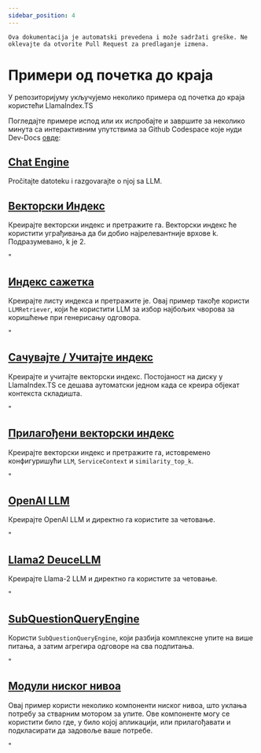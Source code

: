 ```yaml
---
sidebar_position: 4
---
```


`Ova dokumentacija je automatski prevedena i može sadržati greške. Ne oklevajte da otvorite Pull Request za predlaganje izmena.`

# Примери од почетка до краja

У репозиторијуму укључујемо неколико примера од почетка до краја користећи LlamaIndex.TS

Погледајте примере испод или их испробајте и завршите за неколико минута са интерактивним упутствима за Github Codespace које нуди Dev-Docs [овде](https://codespaces.new/team-dev-docs/lits-dev-docs-playground?devcontainer_path=.devcontainer%2Fjavascript_ltsquickstart%2Fdevcontainer.json):

## [Chat Engine](https://github.com/run-llama/LlamaIndexTS/blob/main/examples/chatEngine.ts)

Pročitajte datoteku i razgovarajte o njoj sa LLM.

## [Векторски Индекс](https://github.com/run-llama/LlamaIndexTS/blob/main/examples/vectorIndex.ts)

Креирајте векторски индекс и претражите га. Векторски индекс ће користити уграђивања да би добио најрелевантније врхове k. Подразумевано, k је 2.

"

## [Индекс сажетка](https://github.com/run-llama/LlamaIndexTS/blob/main/examples/summaryIndex.ts)

Креирајте листу индекса и претражите је. Овај пример такође користи `LLMRetriever`, који ће користити LLM за избор најбољих чворова за коришћење при генерисању одговора.

"

## [Сачувајте / Учитајте индекс](https://github.com/run-llama/LlamaIndexTS/blob/main/examples/storageContext.ts)

Креирајте и учитајте векторски индекс. Постојаност на диску у LlamaIndex.TS се дешава аутоматски једном када се креира објекат контекста складишта.

"

## [Прилагођени векторски индекс](https://github.com/run-llama/LlamaIndexTS/blob/main/examples/vectorIndexCustomize.ts)

Креирајте векторски индекс и претражите га, истовремено конфигуришући `LLM`, `ServiceContext` и `similarity_top_k`.

"

## [OpenAI LLM](https://github.com/run-llama/LlamaIndexTS/blob/main/examples/openai.ts)

Креирајте OpenAI LLM и директно га користите за четовање.

"

## [Llama2 DeuceLLM](https://github.com/run-llama/LlamaIndexTS/blob/main/examples/llamadeuce.ts)

Креирајте Llama-2 LLM и директно га користите за четовање.

"

## [SubQuestionQueryEngine](https://github.com/run-llama/LlamaIndexTS/blob/main/examples/subquestion.ts)

Користи `SubQuestionQueryEngine`, који разбија комплексне упите на више питања, а затим агрегира одговоре на сва подпитања.

"

## [Модули ниског нивоа](https://github.com/run-llama/LlamaIndexTS/blob/main/examples/lowlevel.ts)

Овај пример користи неколико компоненти ниског нивоа, што уклања потребу за стварним мотором за упите. Ове компоненте могу се користити било где, у било којој апликацији, или прилагођавати и подкласирати да задовоље ваше потребе.

"
